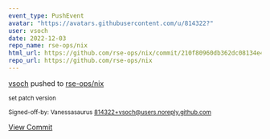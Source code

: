 ```yaml
---
event_type: PushEvent
avatar: "https://avatars.githubusercontent.com/u/814322?"
user: vsoch
date: 2022-12-03
repo_name: rse-ops/nix
html_url: https://github.com/rse-ops/nix/commit/210f80960db362dc08134e465fd7ae972f3304dd
repo_url: https://github.com/rse-ops/nix
---
```


<a href='https://github.com/vsoch' target='_blank'>vsoch</a> pushed to <a href='https://github.com/rse-ops/nix' target='_blank'>rse-ops/nix</a>

<small>set patch version

Signed-off-by: Vanessasaurus <814322+vsoch@users.noreply.github.com></small>

<a href='https://github.com/rse-ops/nix/commit/210f80960db362dc08134e465fd7ae972f3304dd' target='_blank'>View Commit</a>